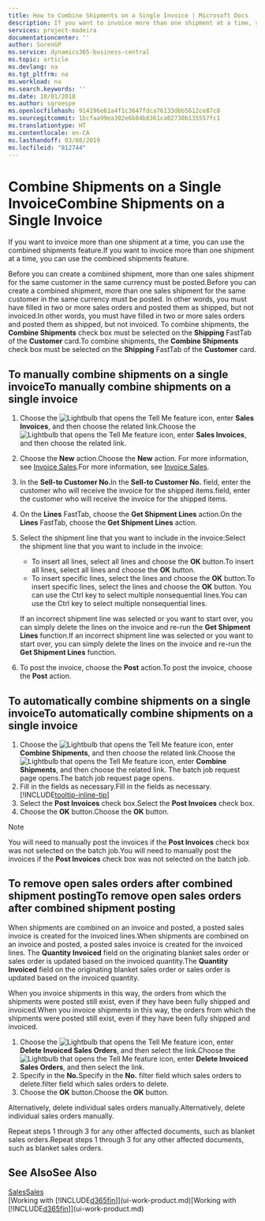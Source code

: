 ```yaml
---
title: How to Combine Shipments on a Single Invoice | Microsoft Docs
description: If you want to invoice more than one shipment at a time, you can use the combined shipments feature.
services: project-madeira
documentationcenter: ''
author: SorenGP
ms.service: dynamics365-business-central
ms.topic: article
ms.devlang: na
ms.tgt_pltfrm: na
ms.workload: na
ms.search.keywords: ''
ms.date: 10/01/2018
ms.author: sgroespe
ms.openlocfilehash: 914196e61a4f1c3647fdca76133dbb5612ce87c8
ms.sourcegitcommit: 1bcfaa99ea302e6b84b8361ca02730b135557fc1
ms.translationtype: HT
ms.contentlocale: en-CA
ms.lasthandoff: 03/08/2019
ms.locfileid: "812744"
---
```

# <a name="combine-shipments-on-a-single-invoice"></a><span data-ttu-id="55392-103">Combine Shipments on a Single Invoice</span><span class="sxs-lookup"><span data-stu-id="55392-103">Combine Shipments on a Single Invoice</span></span>
<span data-ttu-id="55392-104">If you want to invoice more than one shipment at a time, you can use the combined shipments feature.</span><span class="sxs-lookup"><span data-stu-id="55392-104">If you want to invoice more than one shipment at a time, you can use the combined shipments feature.</span></span>  

 <span data-ttu-id="55392-105">Before you can create a combined shipment, more than one sales shipment for the same customer in the same currency must be posted.</span><span class="sxs-lookup"><span data-stu-id="55392-105">Before you can create a combined shipment, more than one sales shipment for the same customer in the same currency must be posted.</span></span> <span data-ttu-id="55392-106">In other words, you must have filled in two or more sales orders and posted them as shipped, but not invoiced.</span><span class="sxs-lookup"><span data-stu-id="55392-106">In other words, you must have filled in two or more sales orders and posted them as shipped, but not invoiced.</span></span> <span data-ttu-id="55392-107">To combine shipments, the **Combine Shipments** check box must be selected on the **Shipping** FastTab of the **Customer** card.</span><span class="sxs-lookup"><span data-stu-id="55392-107">To combine shipments, the **Combine Shipments** check box must be selected on the **Shipping** FastTab of the **Customer** card.</span></span>  

## <a name="to-manually-combine-shipments-on-a-single-invoice"></a><span data-ttu-id="55392-108">To manually combine shipments on a single invoice</span><span class="sxs-lookup"><span data-stu-id="55392-108">To manually combine shipments on a single invoice</span></span>  
1. <span data-ttu-id="55392-109">Choose the ![Lightbulb that opens the Tell Me feature](media/ui-search/search_small.png "Tell me what you want to do") icon, enter **Sales Invoices**, and then choose the related link.</span><span class="sxs-lookup"><span data-stu-id="55392-109">Choose the ![Lightbulb that opens the Tell Me feature](media/ui-search/search_small.png "Tell me what you want to do") icon, enter **Sales Invoices**, and then choose the related link.</span></span>  
2. <span data-ttu-id="55392-110">Choose the **New** action.</span><span class="sxs-lookup"><span data-stu-id="55392-110">Choose the **New** action.</span></span> <span data-ttu-id="55392-111">For more information, see [Invoice Sales](sales-how-invoice-sales.md).</span><span class="sxs-lookup"><span data-stu-id="55392-111">For more information, see [Invoice Sales](sales-how-invoice-sales.md).</span></span>
3. <span data-ttu-id="55392-112">In the **Sell-to Customer No.**</span><span class="sxs-lookup"><span data-stu-id="55392-112">In the **Sell-to Customer No.**</span></span> <span data-ttu-id="55392-113">field, enter the customer who will receive the invoice for the shipped items.</span><span class="sxs-lookup"><span data-stu-id="55392-113">field, enter the customer who will receive the invoice for the shipped items.</span></span>  
4. <span data-ttu-id="55392-114">On the **Lines** FastTab, choose the **Get Shipment Lines** action.</span><span class="sxs-lookup"><span data-stu-id="55392-114">On the **Lines** FastTab, choose the **Get Shipment Lines** action.</span></span>  
5. <span data-ttu-id="55392-115">Select the shipment line that you want to include in the invoice:</span><span class="sxs-lookup"><span data-stu-id="55392-115">Select the shipment line that you want to include in the invoice:</span></span>  

    - <span data-ttu-id="55392-116">To insert all lines, select all lines and choose the **OK** button.</span><span class="sxs-lookup"><span data-stu-id="55392-116">To insert all lines, select all lines and choose the **OK** button.</span></span>  
    - <span data-ttu-id="55392-117">To insert specific lines, select the lines and choose the **OK** button.</span><span class="sxs-lookup"><span data-stu-id="55392-117">To insert specific lines, select the lines and choose the **OK** button.</span></span> <span data-ttu-id="55392-118">You can use the Ctrl key to select multiple nonsequential lines.</span><span class="sxs-lookup"><span data-stu-id="55392-118">You can use the Ctrl key to select multiple nonsequential lines.</span></span>  

    <span data-ttu-id="55392-119">If an incorrect shipment line was selected or you want to start over, you can simply delete the lines on the invoice and re-run the **Get Shipment Lines** function.</span><span class="sxs-lookup"><span data-stu-id="55392-119">If an incorrect shipment line was selected or you want to start over, you can simply delete the lines on the invoice and re-run the **Get Shipment Lines** function.</span></span>  
7. <span data-ttu-id="55392-120">To post the invoice, choose the **Post** action.</span><span class="sxs-lookup"><span data-stu-id="55392-120">To post the invoice, choose the **Post** action.</span></span>  

## <a name="to-automatically-combine-shipments-on-a-single-invoice"></a><span data-ttu-id="55392-121">To automatically combine shipments on a single invoice</span><span class="sxs-lookup"><span data-stu-id="55392-121">To automatically combine shipments on a single invoice</span></span>  
1. <span data-ttu-id="55392-122">Choose the ![Lightbulb that opens the Tell Me feature](media/ui-search/search_small.png "Tell me what you want to do") icon, enter **Combine Shipments**, and then choose the related link.</span><span class="sxs-lookup"><span data-stu-id="55392-122">Choose the ![Lightbulb that opens the Tell Me feature](media/ui-search/search_small.png "Tell me what you want to do") icon, enter **Combine Shipments**, and then choose the related link.</span></span> <span data-ttu-id="55392-123">The batch job request page opens.</span><span class="sxs-lookup"><span data-stu-id="55392-123">The batch job request page opens.</span></span>  
2. <span data-ttu-id="55392-124">Fill in the fields as necessary.</span><span class="sxs-lookup"><span data-stu-id="55392-124">Fill in the fields as necessary.</span></span> [!INCLUDE[tooltip-inline-tip](includes/tooltip-inline-tip_md.md)]
3. <span data-ttu-id="55392-125">Select the **Post Invoices** check box.</span><span class="sxs-lookup"><span data-stu-id="55392-125">Select the **Post Invoices** check box.</span></span>  
4.  <span data-ttu-id="55392-126">Choose the **OK** button.</span><span class="sxs-lookup"><span data-stu-id="55392-126">Choose the **OK** button.</span></span>  

> [!NOTE]  
>  <span data-ttu-id="55392-127">You will need to manually post the invoices if the **Post Invoices** check box was not selected on the batch job.</span><span class="sxs-lookup"><span data-stu-id="55392-127">You will need to manually post the invoices if the **Post Invoices** check box was not selected on the batch job.</span></span>  

## <a name="to-remove-open-sales-orders-after-combined-shipment-posting"></a><span data-ttu-id="55392-128">To remove open sales orders after combined shipment posting</span><span class="sxs-lookup"><span data-stu-id="55392-128">To remove open sales orders after combined shipment posting</span></span> 
<span data-ttu-id="55392-129">When shipments are combined on an invoice and posted, a posted sales invoice is created for the invoiced lines.</span><span class="sxs-lookup"><span data-stu-id="55392-129">When shipments are combined on an invoice and posted, a posted sales invoice is created for the invoiced lines.</span></span> <span data-ttu-id="55392-130">The **Quantity Invoiced** field on the originating blanket sales order or sales order is updated based on the invoiced quantity.</span><span class="sxs-lookup"><span data-stu-id="55392-130">The **Quantity Invoiced** field on the originating blanket sales order or sales order is updated based on the invoiced quantity.</span></span>  

<span data-ttu-id="55392-131">When you invoice shipments in this way, the orders from which the shipments were posted still exist, even if they have been fully shipped and invoiced.</span><span class="sxs-lookup"><span data-stu-id="55392-131">When you invoice shipments in this way, the orders from which the shipments were posted still exist, even if they have been fully shipped and invoiced.</span></span>   

1. <span data-ttu-id="55392-132">Choose the ![Lightbulb that opens the Tell Me feature](media/ui-search/search_small.png "Tell me what you want to do") icon, enter **Delete Invoiced Sales Orders**, and then select the link.</span><span class="sxs-lookup"><span data-stu-id="55392-132">Choose the ![Lightbulb that opens the Tell Me feature](media/ui-search/search_small.png "Tell me what you want to do") icon, enter **Delete Invoiced Sales Orders**, and then select the link.</span></span>  
2. <span data-ttu-id="55392-133">Specify in the **No.**</span><span class="sxs-lookup"><span data-stu-id="55392-133">Specify in the **No.**</span></span> <span data-ttu-id="55392-134">filter field which sales orders to delete.</span><span class="sxs-lookup"><span data-stu-id="55392-134">filter field which sales orders to delete.</span></span>  
3. <span data-ttu-id="55392-135">Choose the **OK** button.</span><span class="sxs-lookup"><span data-stu-id="55392-135">Choose the **OK** button.</span></span>  

<span data-ttu-id="55392-136">Alternatively, delete individual sales orders manually.</span><span class="sxs-lookup"><span data-stu-id="55392-136">Alternatively, delete individual sales orders manually.</span></span>  

<span data-ttu-id="55392-137">Repeat steps 1 through 3 for any other affected documents, such as blanket sales orders.</span><span class="sxs-lookup"><span data-stu-id="55392-137">Repeat steps 1 through 3 for any other affected documents, such as blanket sales orders.</span></span>

## <a name="see-also"></a><span data-ttu-id="55392-138">See Also</span><span class="sxs-lookup"><span data-stu-id="55392-138">See Also</span></span>  
[<span data-ttu-id="55392-139">Sales</span><span class="sxs-lookup"><span data-stu-id="55392-139">Sales</span></span>](sales-manage-sales.md)  
<span data-ttu-id="55392-140">[Working with [!INCLUDE[d365fin](includes/d365fin_md.md)]](ui-work-product.md)</span><span class="sxs-lookup"><span data-stu-id="55392-140">[Working with [!INCLUDE[d365fin](includes/d365fin_md.md)]](ui-work-product.md)</span></span>
